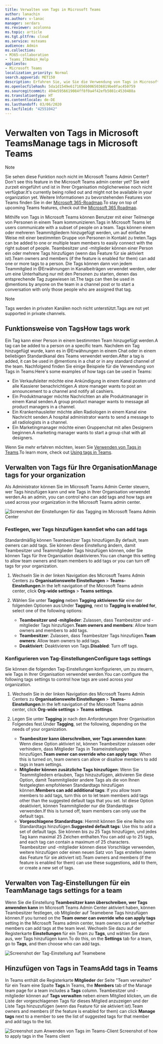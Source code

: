 ```yaml
---
title: Verwalten von Tags in Microsoft Teams
author: lanachin
ms.author: v-lanac
manager: serdars
ms.reviewer: acolonna
ms.topic: article
ms.tgt.pltfrm: cloud
ms.service: msteams
audience: Admin
ms.collection:
- M365-collaboration
- Teams_ITAdmin_Help
appliesto:
- Microsoft Teams
localization_priority: Normal
search.appverid: MET150
description: Erfahren Sie, wie Sie die Verwendung von Tags in Microsoft Teams in Ihrer Organisation verwalten können.
ms.openlocfilehash: 5da1d1549e6171656b0065036819be0fac450759
ms.sourcegitcommit: 494e5956619084ff8f0a4f42efb5081c4530488a
ms.translationtype: HT
ms.contentlocale: de-DE
ms.lasthandoff: 03/06/2020
ms.locfileid: "42551042"
---
```

# <a name="manage-tags-in-microsoft-teams"></a><span data-ttu-id="75e94-103">Verwalten von Tags in Microsoft Teams</span><span class="sxs-lookup"><span data-stu-id="75e94-103">Manage tags in Microsoft Teams</span></span>

> [!NOTE]
> <span data-ttu-id="75e94-104">Sie sehen diese Funktion noch nicht im Microsoft Teams Admin Center?</span><span class="sxs-lookup"><span data-stu-id="75e94-104">Don't see this feature in the Microsoft Teams admin center yet?</span></span> <span data-ttu-id="75e94-105">Sie wird zurzeit eingeführt und ist in Ihrer Organisation möglicherweise noch nicht verfügbar.</span><span class="sxs-lookup"><span data-stu-id="75e94-105">It's currently being rolled out and might not be available in your organization yet.</span></span> <span data-ttu-id="75e94-106">Weitere Informationen zu bevorstehenden Features von Teams finden Sie in der [Microsoft 365-Roadmap](https://www.microsoft.com/microsoft-365/roadmap?filters=&searchterms=microsoft%2Cteams).</span><span class="sxs-lookup"><span data-stu-id="75e94-106">To stay on top of upcoming Teams features, check out the [Microsoft 365 Roadmap](https://www.microsoft.com/microsoft-365/roadmap?filters=&searchterms=microsoft%2Cteams).</span></span>

<span data-ttu-id="75e94-107">Mithilfe von Tags in Microsoft Teams können Benutzer mit einer Teilmenge von Personen in einem Team kommunizieren.</span><span class="sxs-lookup"><span data-stu-id="75e94-107">Tags in Microsoft Teams let users communicate with a subset of people on a team.</span></span> <span data-ttu-id="75e94-108">Tags können einem oder mehreren Teammitgliedern hinzugefügt werden, um auf einfache Weise mit einer bestimmten Gruppe von Personen in Kontakt zu treten.</span><span class="sxs-lookup"><span data-stu-id="75e94-108">Tags can be added to one or multiple team members to easily connect with the right subset of people.</span></span> <span data-ttu-id="75e94-109">Teambesitzer und -mitglieder können einer Person ein oder mehrere Tags hinzufügen (wenn das Feature für sie aktiviert ist).</span><span class="sxs-lookup"><span data-stu-id="75e94-109">Team owners and members (if the feature is enabled for them) can add one or more tags to a person.</span></span> <span data-ttu-id="75e94-110">Die Tags können dann von jedem Teammitglied in @Erwähnungen in Kanalbeiträgen verwendet werden, oder um eine Unterhaltung nur mit den Personen zu starten, denen das entsprechende Tag zugewiesen ist.</span><span class="sxs-lookup"><span data-stu-id="75e94-110">The tags can then be used in @mentions by anyone on the team in a channel post or to start a conversation with only those people who are assigned that tag.</span></span>

> [!NOTE]
> <span data-ttu-id="75e94-111">Tags werden in privaten Kanälen noch nicht unterstützt.</span><span class="sxs-lookup"><span data-stu-id="75e94-111">Tags are not yet supported in private channels.</span></span>

## <a name="how-tags-work"></a><span data-ttu-id="75e94-112">Funktionsweise von Tags</span><span class="sxs-lookup"><span data-stu-id="75e94-112">How tags work</span></span>

<span data-ttu-id="75e94-113">Ein Tag kann einer Person in einem bestimmten Team hinzugefügt werden.</span><span class="sxs-lookup"><span data-stu-id="75e94-113">A tag can be added to a person on a specific team.</span></span> <span data-ttu-id="75e94-114">Nachdem ein Tag hinzugefügt wurde, kann es in @Erwähnungen in einem Chat oder in einem beliebigen Standardkanal des Teams verwendet werden.</span><span class="sxs-lookup"><span data-stu-id="75e94-114">After a tag is added, it can be used in @mentions in a chat or in any standard channel of the team.</span></span> <span data-ttu-id="75e94-115">Nachfolgend finden Sie einige Beispiele für die Verwendung von Tags in Teams:</span><span class="sxs-lookup"><span data-stu-id="75e94-115">Here's some examples of how tags can be used in Teams:</span></span>

- <span data-ttu-id="75e94-116">Ein Verkaufsleiter möchte eine Ankündigung in einem Kanal posten und alle Kassierer benachrichtigen.</span><span class="sxs-lookup"><span data-stu-id="75e94-116">A store manager wants to post an announcement to a channel and notify all cashiers.</span></span>
- <span data-ttu-id="75e94-117">Ein Produktmanager möchte Nachrichten an alle Produktmanager in einem Kanal senden.</span><span class="sxs-lookup"><span data-stu-id="75e94-117">A group product manager wants to message all product managers in a channel.</span></span>
- <span data-ttu-id="75e94-118">Ein Krankenhausleiter möchte allen Radiologen in einem Kanal eine Nachricht senden.</span><span class="sxs-lookup"><span data-stu-id="75e94-118">A hospital administrator wants to send a message to all radiologists in a channel.</span></span>
- <span data-ttu-id="75e94-119">Ein Marketingmanager möchte einen Gruppenchat mit allen Designern beginnen.</span><span class="sxs-lookup"><span data-stu-id="75e94-119">A marketing manager wants to start a group chat with all designers.</span></span> 

<span data-ttu-id="75e94-120">Wenn Sie mehr erfahren möchten, lesen Sie [Verwenden von Tags in Teams](https://support.office.com/article/using-tags-in-teams-667bd56f-32b8-4118-9a0b-56807c96d91e).</span><span class="sxs-lookup"><span data-stu-id="75e94-120">To learn more, check out [Using tags in Teams](https://support.office.com/article/using-tags-in-teams-667bd56f-32b8-4118-9a0b-56807c96d91e).</span></span>

## <a name="manage-tags-for-your-organization"></a><span data-ttu-id="75e94-121">Verwalten von Tags für Ihre Organisation</span><span class="sxs-lookup"><span data-stu-id="75e94-121">Manage tags for your organization</span></span>

<span data-ttu-id="75e94-122">Als Administrator können Sie im Microsoft Teams Admin Center steuern, wer Tags hinzufügen kann und wie Tags in Ihrer Organisation verwendet werden.</span><span class="sxs-lookup"><span data-stu-id="75e94-122">As an admin, you can control who can add tags and how tags are used across your organization in the Microsoft Teams admin center.</span></span>

![Screenshot der Einstellungen für das Tagging im Microsoft Teams Admin Center](media/manage-tags-admin-settings.png)

### <a name="set-who-can-add-tags"></a><span data-ttu-id="75e94-124">Festlegen, wer Tags hinzufügen kann</span><span class="sxs-lookup"><span data-stu-id="75e94-124">Set who can add tags</span></span>

<span data-ttu-id="75e94-125">Standardmäßig können Teambesitzer Tags hinzufügen.</span><span class="sxs-lookup"><span data-stu-id="75e94-125">By default, team owners can add tags.</span></span> <span data-ttu-id="75e94-126">Sie können diese Einstellung ändern, damit Teambesitzer und Teammitglieder Tags hinzufügen können, oder Sie können Tags für Ihre Organisation deaktivieren.</span><span class="sxs-lookup"><span data-stu-id="75e94-126">You can change this setting to allow team owners and team members to add tags or you can turn off tags for your organization.</span></span>

1. <span data-ttu-id="75e94-127">Wechseln Sie in der linken Navigation des Microsoft Teams Admin Centers zu **Organisationsweite Einstellungen** > **Teams-Einstellungen**.</span><span class="sxs-lookup"><span data-stu-id="75e94-127">In the left navigation of the Microsoft Teams admin center, click **Org-wide settings** > **Teams settings**.</span></span>
2. <span data-ttu-id="75e94-128">Wählen Sie unter **Tagging** neben **Tagging aktivieren für** eine der folgenden Optionen aus:</span><span class="sxs-lookup"><span data-stu-id="75e94-128">Under **Tagging**, next to **Tagging is enabled for**, select one of the following options:</span></span>

    - <span data-ttu-id="75e94-129">**Teambesitzer und -mitglieder**: Zulassen, dass Teambesitzer und -mitglieder Tags hinzufügen.</span><span class="sxs-lookup"><span data-stu-id="75e94-129">**Team owners and members**: Allow team owners and members to add tags.</span></span>
    - <span data-ttu-id="75e94-130">**Teambesitzer**: Zulassen, dass Teambesitzer Tags hinzufügen.</span><span class="sxs-lookup"><span data-stu-id="75e94-130">**Team owners**: Allow team owners to add tags.</span></span>
    - <span data-ttu-id="75e94-131">**Deaktiviert**: Deaktivieren von Tags.</span><span class="sxs-lookup"><span data-stu-id="75e94-131">**Disabled**: Turn off tags.</span></span>

### <a name="configure-tags-settings"></a><span data-ttu-id="75e94-132">Konfigurieren von Tag-Einstellungen</span><span class="sxs-lookup"><span data-stu-id="75e94-132">Configure tags settings</span></span>

<span data-ttu-id="75e94-133">Sie können die folgenden Tag-Einstellungen konfigurieren, um zu steuern, wie Tags in Ihrer Organisation verwendet werden.</span><span class="sxs-lookup"><span data-stu-id="75e94-133">You can configure the following tags settings to control how tags are used across your organization.</span></span>

1. <span data-ttu-id="75e94-134">Wechseln Sie in der linken Navigation des Microsoft Teams Admin Centers zu **Organisationsweite Einstellungen** > **Teams-Einstellungen**.</span><span class="sxs-lookup"><span data-stu-id="75e94-134">In the left navigation of the Microsoft Teams admin center, click **Org-wide settings** > **Teams settings**.</span></span>
2. <span data-ttu-id="75e94-135">Legen Sie unter **Tagging** je nach den Anforderungen Ihrer Organisation Folgendes fest.</span><span class="sxs-lookup"><span data-stu-id="75e94-135">Under **Tagging**, set the following, depending on the needs of your organization.</span></span>

    - <span data-ttu-id="75e94-136">**Teambesitzer kann überschreiben, wer Tags anwenden kann**: Wenn diese Option aktiviert ist, können Teambesitzer zulassen oder verhindern, dass Mitglieder Tags in Teameinstellungen hinzufügen.</span><span class="sxs-lookup"><span data-stu-id="75e94-136">**Team owner can override who can apply tags**: When this is turned on, team owners can allow or disallow members to add tags in team settings.</span></span>
    - <span data-ttu-id="75e94-137">**Mitglieder können zusätzliche Tags hinzufügen**: Wenn Sie Teammitgliedern erlauben, Tags hinzuzufügen, aktivieren Sie diese Option, damit Teammitglieder andere Tags als die von Ihnen festgelegten empfohlenen Standardtags hinzufügen können.</span><span class="sxs-lookup"><span data-stu-id="75e94-137">**Members can add additional tags**: If you allow team members to add tags, turn this on to let team members add tags other than the suggested default tags that you set.</span></span> <span data-ttu-id="75e94-138">Ist diese Option deaktiviert, können Teammitglieder nur die Standardtags verwenden.</span><span class="sxs-lookup"><span data-stu-id="75e94-138">If this is turned off, team members can only use the default tags.</span></span>
    - <span data-ttu-id="75e94-139">**Vorgeschlagene Standardtags**: Hiermit können Sie eine Reihe von Standardtags hinzufügen.</span><span class="sxs-lookup"><span data-stu-id="75e94-139">**Suggested default tags**: Use this to add a set of default tags.</span></span> <span data-ttu-id="75e94-140">Sie können bis zu 25 Tags hinzufügen, und jedes Tag kann maximal 25 Zeichen enthalten.</span><span class="sxs-lookup"><span data-stu-id="75e94-140">You can add up to 25 tags, and each tag can contain a maximum of 25 characters.</span></span> <span data-ttu-id="75e94-141">Teambesitzer und -mitglieder können diese Vorschläge verwenden, weitere hinzufügen oder einen neuen Satz von Tags erstellen (wenn das Feature für sie aktiviert ist).</span><span class="sxs-lookup"><span data-stu-id="75e94-141">Team owners and members (if the feature is enabled for them) can use these suggestions, add to them, or create a new set of tags.</span></span>

## <a name="manage-tags-settings-for-a-team"></a><span data-ttu-id="75e94-142">Verwalten von Tag-Einstellungen für ein Team</span><span class="sxs-lookup"><span data-stu-id="75e94-142">Manage tags settings for a team</span></span>

<span data-ttu-id="75e94-143">Wenn Sie die Einstellung **Teambesitzer kann überschreiben, wer Tags anwenden kann** im Microsoft Teams Admin Center aktiviert haben, können Teambesitzer festlegen, ob Mitglieder auf Teamebene Tags hinzufügen können.</span><span class="sxs-lookup"><span data-stu-id="75e94-143">If you turned on the **Team owner can override who can apply tags** setting in the Microsoft Teams admin center, team owners can set whether members can add tags at the team level.</span></span> <span data-ttu-id="75e94-144">Wechseln Sie dazu auf der Registerkarte **Einstellungen** für ein Team zu **Tags**, und wählen Sie dann aus, wer Tags hinzufügen kann.</span><span class="sxs-lookup"><span data-stu-id="75e94-144">To do this, on the **Settings** tab for a team, go to **Tags**, and then choose who can add tags.</span></span>

![Screenshot der Tag-Einstellung auf Teamebene](media/manage-tags-team-settings.png)

## <a name="add-tags-in-teams"></a><span data-ttu-id="75e94-146">Hinzufügen von Tags in Teams</span><span class="sxs-lookup"><span data-stu-id="75e94-146">Add tags in Teams</span></span>

<span data-ttu-id="75e94-147">In Teams enthält die Registerkarte **Mitglieder** der Seite "Team verwalten" für ein Team eine Spalte **Tags**.</span><span class="sxs-lookup"><span data-stu-id="75e94-147">In Teams, the **Members** tab of the Manage team page for a team includes a **Tags** column.</span></span> <span data-ttu-id="75e94-148">Teambesitzer und -mitglieder können auf **Tags verwalten** neben einem Mitglied klicken, um die Liste der vorgeschlagenen Tags für dieses Mitglied anzuzeigen und der Liste Tags hinzuzufügen (wenn das Feature für sie aktiviert ist).</span><span class="sxs-lookup"><span data-stu-id="75e94-148">Team owners and members (if the feature is enabled for them) can click **Manage tags** next to a member to see the list of suggested tags for that member and add tags to the list.</span></span>

![<span data-ttu-id="75e94-149">Screenshot zum Anwenden von Tags im Teams-Client </span><span class="sxs-lookup"><span data-stu-id="75e94-149">Screenshot of how to apply tags in the Teams client</span></span> ](media/manage-tags-teams.png) 
